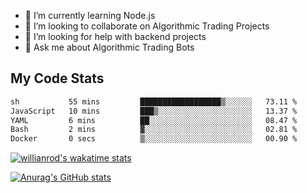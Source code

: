 
- 🌱 I’m currently learning Node.js
- 👯 I’m looking to collaborate on Algorithmic Trading Projects
- 🤔 I’m looking for help with backend projects
- 💬 Ask me about Algorithmic Trading Bots

## My Code Stats

<!--START_SECTION:waka-->

```txt
sh           55 mins         ██████████████████▒░░░░░░   73.11 %
JavaScript   10 mins         ███▒░░░░░░░░░░░░░░░░░░░░░   13.37 %
YAML         6 mins          ██░░░░░░░░░░░░░░░░░░░░░░░   08.47 %
Bash         2 mins          ▓░░░░░░░░░░░░░░░░░░░░░░░░   02.81 %
Docker       0 secs          ▒░░░░░░░░░░░░░░░░░░░░░░░░   00.90 %
```

<!--END_SECTION:waka-->

[![willianrod's wakatime stats](https://github-readme-stats.vercel.app/api/wakatime?username=holdandup&layout=compact&theme=react&custom_title=Wakatime%20All%20Time%20Stats&langs_count=8)](https://github.com/anuraghazra/github-readme-stats)

[![Anurag's GitHub stats](https://github-readme-stats.vercel.app/api?username=Kevinbarrero)](https://github.com/anuraghazra/github-readme-stats)




